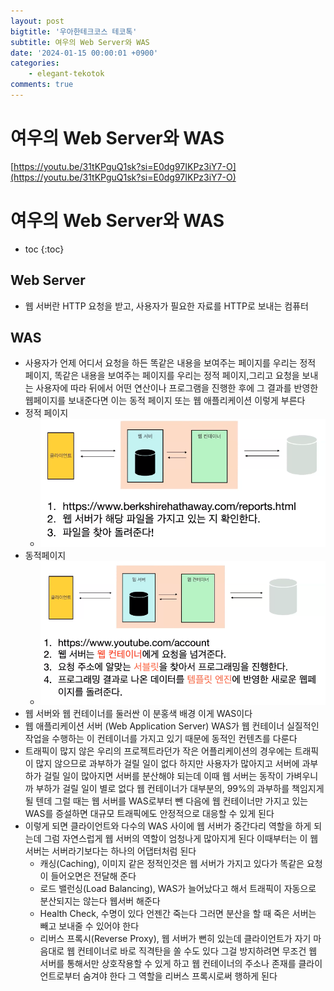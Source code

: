 ```yaml
---
layout: post
bigtitle: '우아한테크코스 테코톡'
subtitle: 여우의 Web Server와 WAS
date: '2024-01-15 00:00:01 +0900'
categories:
    - elegant-tekotok
comments: true
---
```


# 여우의 Web Server와 WAS 
[https://youtu.be/31tKPguQ1sk?si=E0dg97IKPz3iY7-O](https://youtu.be/31tKPguQ1sk?si=E0dg97IKPz3iY7-O)

# 여우의 Web Server와 WAS
* toc
{:toc}

## Web Server
+ 웹 서버란 HTTP 요청을 받고, 사용자가 필요한 자료를 HTTP로 보내는 컴퓨터

## WAS
+ 사용자가 언제 어디서 요청을 하든 똑같은 내용을 보여주는 페이지를 우리는 정적 페이지, 똑같은 내용을 보여주는 페이지를 우리는 정적 페이지,그리고 요청을 보내는 사용자에 따라 뒤에서 어떤 연산이나 프로그램을 진행한 후에
  그 결과를 반영한 웹페이지를 보내준다면 이는 동적 페이지 또는 웹 애플리케이션 이렇게 부른다
+ 정적 페이지
  + ![img.png](../../../assets/img/elegant-tekotok/YEOWU-WebServerWAS.png)
+ 동적페이지
  + ![img_1.png](../../../assets/img/elegant-tekotok/YEOWU-WebServerWAS1.png)
+ 웹 서버와 웹 컨테이너를 둘러싼 이 분홍색 배경 이게 WAS이다 
+ 웹 애플리케이션 서버 (Web Application Server) WAS가 웹 컨테이너 실질적인 작업을 수행하는 이 컨테이너를 가지고 있기 때문에 동적인 컨텐츠를 다룬다 
+ 트래픽이 많지 않은 우리의 프로젝트라던가 작은 어플리케이션의 경우에는 트래픽이 많지 않으므로 과부하가 걸릴 일이 없다 하지만 사용자가 많아지고 서버에 과부하가 걸릴 일이 많아지면 서버를 분산해야 되는데
  이때 웹 서버는 동작이 가벼우니까 부하가 걸릴 일이 별로 없다 웹 컨테이너가 대부분의, 99%의 과부하를 책임지게 될 텐데 그럴 때는 웹 서버를 WAS로부터 뺀 다음에 웹 컨테이너만 가지고 있는 WAS를 증설하면
  대규모 트래픽에도 안정적으로 대응할 수 있게 된다
+ 이렇게 되면 클라이언트와 다수의 WAS 사이에 웹 서버가 중간다리 역할을 하게 되는데 그럼 자연스럽게 웹 서버의 역할이 엄청나게 많아지게 된다 이때부터는 이 웹 서버는 서버라기보다는 하나의 어댑터처럼 된다
  + 캐싱(Caching), 이미지 같은 정적인것은 웹 서버가 가지고 있다가 똑같은 요청이 들어오면은 전달해 준다
  + 로드 밸런싱(Load Balancing), WAS가 늘어났다고 해서 트래픽이 자동으로 분산되지는 않는다 웹서버 해준다
  + Health Check, 수명이 있다 언젠간 죽는다 그러면 분산을 할 때 죽은 서버는 빼고 보내줄 수 있어야 한다 
  + 리버스 프록시(Reverse Proxy), 웹 서버가 뻔히 있는데 클라이언트가 자기 마음대로 웹 컨테이너로 바로 직격탄을 쏠 수도 있다 그걸 방지하려면 무조건 웹 서버를 통해서만 상호작용할 수 있게 하고
    웹 컨테이너의 주소나 존재를 클라이언트로부터 숨겨야 한다 그 역할을 리버스 프록시로써 행하게 된다
